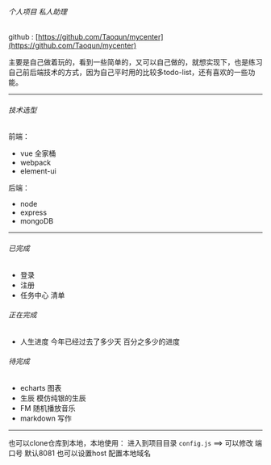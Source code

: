 ###### 个人项目 私人助理

github : [https://github.com/Taoqun/mycenter](https://github.com/Taoqun/mycenter)

主要是自己做着玩的，看到一些简单的，又可以自己做的，就想实现下，也是练习自己前后端技术的方式，因为自己平时用的比较多todo-list，还有喜欢的一些功能。

-----------
###### 技术选型
前端：
- vue 全家桶
- webpack
- element-ui

后端：
- node
- express
- mongoDB

--------------

###### 已完成
- 登录
- 注册
- 任务中心 清单

###### 正在完成
- 人生进度 今年已经过去了多少天 百分之多少的进度

###### 待完成
- echarts 图表
- 生辰  模仿纯银的生辰
- FM 随机播放音乐
- markdown 写作

---------------
也可以clone仓库到本地，本地使用：
进入到项目目录
`config.js`  ==>  可以修改 端口号 默认8081  也可以设置host 配置本地域名
